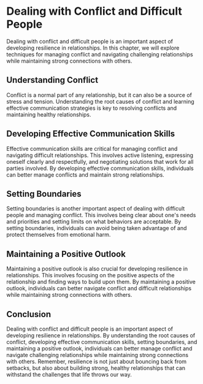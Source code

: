 Dealing with Conflict and Difficult People
==================================================================================

Dealing with conflict and difficult people is an important aspect of developing resilience in relationships. In this chapter, we will explore techniques for managing conflict and navigating challenging relationships while maintaining strong connections with others.

Understanding Conflict
----------------------

Conflict is a normal part of any relationship, but it can also be a source of stress and tension. Understanding the root causes of conflict and learning effective communication strategies is key to resolving conflicts and maintaining healthy relationships.

Developing Effective Communication Skills
-----------------------------------------

Effective communication skills are critical for managing conflict and navigating difficult relationships. This involves active listening, expressing oneself clearly and respectfully, and negotiating solutions that work for all parties involved. By developing effective communication skills, individuals can better manage conflicts and maintain strong relationships.

Setting Boundaries
------------------

Setting boundaries is another important aspect of dealing with difficult people and managing conflict. This involves being clear about one's needs and priorities and setting limits on what behaviors are acceptable. By setting boundaries, individuals can avoid being taken advantage of and protect themselves from emotional harm.

Maintaining a Positive Outlook
------------------------------

Maintaining a positive outlook is also crucial for developing resilience in relationships. This involves focusing on the positive aspects of the relationship and finding ways to build upon them. By maintaining a positive outlook, individuals can better navigate conflict and difficult relationships while maintaining strong connections with others.

Conclusion
----------

Dealing with conflict and difficult people is an important aspect of developing resilience in relationships. By understanding the root causes of conflict, developing effective communication skills, setting boundaries, and maintaining a positive outlook, individuals can better manage conflict and navigate challenging relationships while maintaining strong connections with others. Remember, resilience is not just about bouncing back from setbacks, but also about building strong, healthy relationships that can withstand the challenges that life throws our way.
